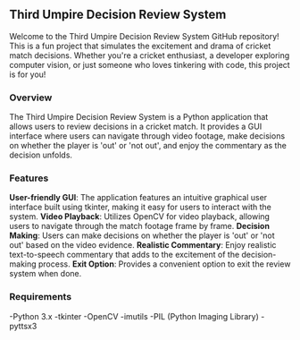 ## Third Umpire Decision Review System
Welcome to the Third Umpire Decision Review System GitHub repository! This is a fun project that simulates the excitement and drama of cricket match decisions. 
Whether you're a cricket enthusiast, a developer exploring computer vision, or just someone who loves tinkering with code, this project is for you!

### Overview
The Third Umpire Decision Review System is a Python application that allows users to review decisions in a cricket match. It provides a GUI interface where users can navigate through video footage, make decisions on whether the player is 'out' or 'not out', and enjoy the commentary as the decision unfolds.

### Features
**User-friendly GUI**: The application features an intuitive graphical user interface built using tkinter, making it easy for users to interact with the system.
**Video Playback**: Utilizes OpenCV for video playback, allowing users to navigate through the match footage frame by frame.
**Decision Making**: Users can make decisions on whether the player is 'out' or 'not out' based on the video evidence.
**Realistic Commentary**: Enjoy realistic text-to-speech commentary that adds to the excitement of the decision-making process.
**Exit Option**: Provides a convenient option to exit the review system when done.

### Requirements
-Python 3.x
-tkinter
-OpenCV
-imutils
-PIL (Python Imaging Library)
-pyttsx3
